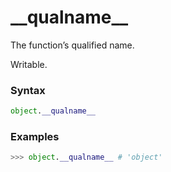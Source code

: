 # \_\_qualname\_\_

The function’s qualified name.

Writable.

### Syntax

```python
object.__qualname__
```

### Examples

```python
>>> object.__qualname__ # 'object'
```